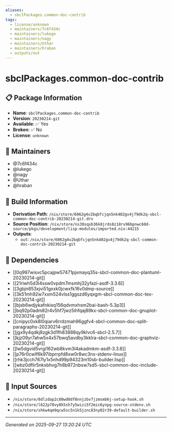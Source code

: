 ```yaml
---
aliases:
  - sbclPackages.common-doc-contrib
tags:
  - license/unknown
  - maintainers/7c6f434c
  - maintainers/lukego
  - maintainers/nagy
  - maintainers/Uthar
  - maintainers/hraban
  - outputs/out
---
```


# sbclPackages.common-doc-contrib

## 📋 Package Information

- **Name**: `sbclPackages.common-doc-contrib`
- **Version**: `20230214-git`
- **Available**: ✅ Yes
- **Broken**: ✅ No
- **License**: `unknown`
## 👥 Maintainers

- @7c6f434c
- @lukego
- @nagy
- @Uthar
- @hraban


## 🔧 Build Information

- **Derivation Path**: `/nix/store/6062g4v2bqbfcjqn5nk402gv4j79dk2q-sbcl-common-doc-contrib-20230214-git.drv`
- **Source Position**: `/nix/store/ns30sqxb36k8jrds8z18rv96bpnwc60d-source/pkgs/development/lisp-modules/imported.nix:44215`
- **Outputs**:
  - `out`:  `/nix/store/6062g4v2bqbfcjqn5nk402gv4j79dk2q-sbcl-common-doc-contrib-20230214-git`

## 🔗 Dependencies

- [[0q997wisvc5pcajpw57471pjxmayq35s-sbcl-common-doc-plantuml-20230214-git]]
- [[21riwh5d3l4ssw0vpdm7msmhj32yfazi-asdf-3.3.6]]
- [[3gbjn853xjvi51gxxk0jcwxfk16v0dmp-source]]
- [[3k51mh92w7xxm524vlss1ggszd6yqxgm-sbcl-common-doc-tex-20230214-git]]
- [[bjsb6wdjykafnkixq156qdvmxhsm2bai-bash-5.3p3]]
- [[bq92p0adm82r4v5hf7jwz5ihfqaj89kx-sbcl-common-doc-gnuplot-20230214-git]]
- [[cnipyc0xk8l0qiarv6rrdzmah96ggfv4-sbcl-common-doc-split-paragraphs-20230214-git]]
- [[jgx9y4qdkj8zgk3d1fh83888qy9klvc6-sbcl-2.5.7]]
- [[kjz09yr7ahw5x4x57bwq5avdby3kklra-sbcl-common-doc-graphviz-20230214-git]]
- [[lw5dgvid5vrgi162wb8kvm3l4akadmkm-asdf-3.3.6]]
- [[p76r0cwlf6k97ibprrpfd8xw0r8wc3nx-stdenv-linux]]
- [[rhk3jcch767ly1x5nhd99p94323m10sb-builder.lisp]]
- [[wbz0dflir5nkxbhvg7h8b972nbsw7sd5-sbcl-common-doc-include-20230214-git]]

## 📁 Input Sources

- `/nix/store/8dlzdap2c80wd0df8nnjzbv7jzmsmb6j-setup-hook.sh`
- `/nix/store/l622p70vy8k5sh7y5wizi5f2mic6ynpg-source-stdenv.sh`
- `/nix/store/shkw4qm9qcw5sc5n1k5jznc83ny02r39-default-builder.sh`

---
*Generated on 2025-09-27 13:20:24 UTC*

